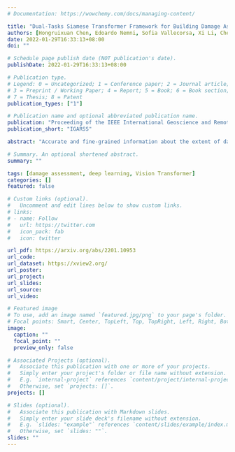 ```yaml
---
# Documentation: https://wowchemy.com/docs/managing-content/

title: "Dual-Tasks Siamese Transformer Framework for Building Damage Assessment"
authors: [Hongruixuan Chen, Edoardo Nemni, Sofia Vallecorsa, Xi Li, Chen Wu, Lars Bromley]
date: 2022-01-29T16:33:13+08:00
doi: ""

# Schedule page publish date (NOT publication's date).
publishDate: 2022-01-29T16:33:13+08:00

# Publication type.
# Legend: 0 = Uncategorized; 1 = Conference paper; 2 = Journal article;
# 3 = Preprint / Working Paper; 4 = Report; 5 = Book; 6 = Book section;
# 7 = Thesis; 8 = Patent
publication_types: ["1"]

# Publication name and optional abbreviated publication name.
publication: "Proceeding of the IEEE International Geoscience and Remote Sensing Symposium 2022"
publication_short: "IGARSS"

abstract: "Accurate and fine-grained information about the extent of damage to buildings is essential for humanitarian relief and disaster response. However, as the most commonly used architecture in remote sensing interpretation tasks, Convolutional Neural Networks (CNNs) have limited ability to model the non-local relationship between pixels. Recently, Transformer architecture first proposed for modeling long-range dependency in natural language processing has shown promising results in computer vision tasks. Considering the frontier advances of Transformer architecture in the computer vision field, in this paper, we present the first attempt at designing a Transformer-based damage assessment architecture (DamFormer). In DamFormer, a siamese Transformer encoder is first constructed to extract non-local and representative deep features from input multitemporal image-pairs. Then, a multitemporal fusion module is designed to fuse information for downstream tasks. Finally, a lightweight dual-tasks decoder aggregates multi-level features for final prediction. To the best of our knowledge, it is the first time that such a deep Transformer-based network is proposed for multitemporal remote sensing interpretation tasks. The experimental results on the large-scale damage assessment dataset xBD demonstrate the potential of the Transformer-based architecture."

# Summary. An optional shortened abstract.
summary: ""

tags: [damage assessment, deep learning, Vision Transformer]
categories: []
featured: false

# Custom links (optional).
#   Uncomment and edit lines below to show custom links.
# links:
# - name: Follow
#   url: https://twitter.com
#   icon_pack: fab
#   icon: twitter

url_pdf: https://arxiv.org/abs/2201.10953
url_code:
url_dataset: https://xview2.org/
url_poster:
url_project:
url_slides:
url_source:
url_video:

# Featured image
# To use, add an image named `featured.jpg/png` to your page's folder. 
# Focal points: Smart, Center, TopLeft, Top, TopRight, Left, Right, BottomLeft, Bottom, BottomRight.
image:
  caption: ""
  focal_point: ""
  preview_only: false

# Associated Projects (optional).
#   Associate this publication with one or more of your projects.
#   Simply enter your project's folder or file name without extension.
#   E.g. `internal-project` references `content/project/internal-project/index.md`.
#   Otherwise, set `projects: []`.
projects: []

# Slides (optional).
#   Associate this publication with Markdown slides.
#   Simply enter your slide deck's filename without extension.
#   E.g. `slides: "example"` references `content/slides/example/index.md`.
#   Otherwise, set `slides: ""`.
slides: ""
---
```

